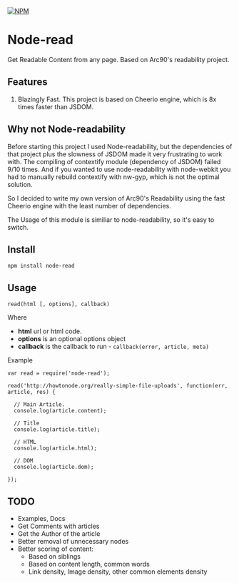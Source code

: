 [![NPM](https://nodei.co/npm/node-read.png?downloads=true)](https://nodei.co/npm/node-read/)
# Node-read

Get Readable Content from any page. Based on Arc90's readability project.

## Features

1. Blazingly Fast. This project is based on Cheerio engine, which is 8x times faster than JSDOM.

## Why not Node-readability

Before starting this project I used Node-readability, but the dependencies of that project plus the slowness of JSDOM made it very frustrating to work with. The compiling of contextify module (dependency of JSDOM) failed 9/10 times. And if you wanted to use node-readability with node-webkit you had to manually rebuild contextify with nw-gyp, which is not the optimal solution.

So I decided to write my own version of Arc90's Readability using the fast Cheerio engine with the least number of dependencies.

The Usage of this module is similiar to node-readability, so it's easy to switch.

## Install

    npm install node-read
    
## Usage

`read(html [, options], callback)`

Where

  * **html** url or html code.
  * **options** is an optional options object
  * **callback** is the callback to run - `callback(error, article, meta)`

Example

    var read = require('node-read');

    read('http://howtonode.org/really-simple-file-uploads', function(err, article, res) {
    
      // Main Article.
      console.log(article.content);
      
      // Title
      console.log(article.title);

      // HTML 
      console.log(article.html);
      
      // DOM
      console.log(article.dom);
      
    });

## TODO

 * Examples, Docs
 * Get Comments with articles
 * Get the Author of the article
 * Better removal of unnecessary nodes
 * Better scoring of content:
    - Based on siblings
    - Based on content length, common words
    - Link density, Image density, other common elements density

